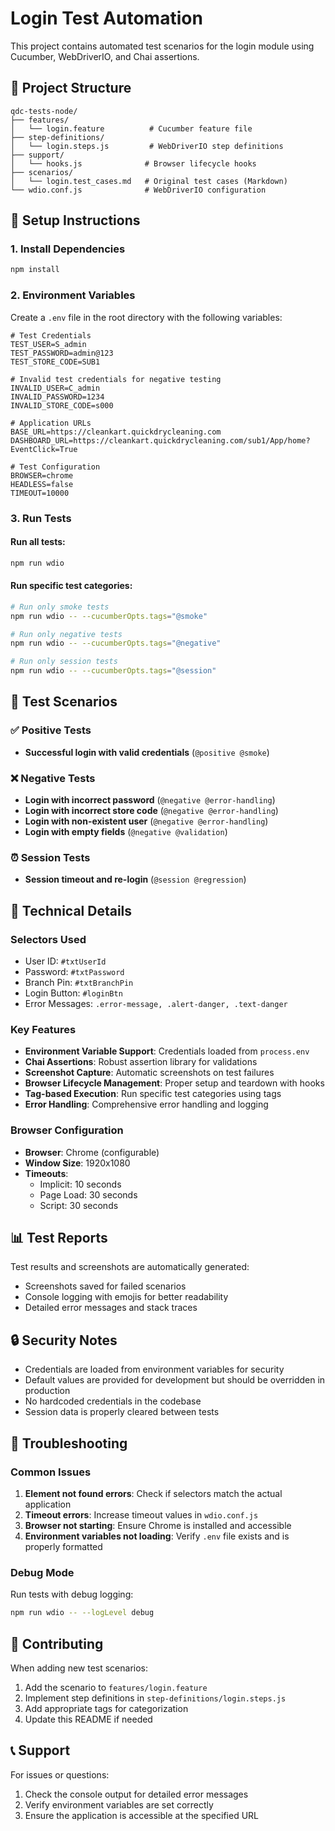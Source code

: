 # Login Test Automation

This project contains automated test scenarios for the login module using Cucumber, WebDriverIO, and Chai assertions.

## 📁 Project Structure

```
qdc-tests-node/
├── features/
│   └── login.feature          # Cucumber feature file
├── step-definitions/
│   └── login.steps.js         # WebDriverIO step definitions
├── support/
│   └── hooks.js              # Browser lifecycle hooks
├── scenarios/
│   └── login.test_cases.md   # Original test cases (Markdown)
└── wdio.conf.js              # WebDriverIO configuration
```

## 🚀 Setup Instructions

### 1. Install Dependencies
```bash
npm install
```

### 2. Environment Variables
Create a `.env` file in the root directory with the following variables:

```env
# Test Credentials
TEST_USER=S_admin
TEST_PASSWORD=admin@123
TEST_STORE_CODE=SUB1

# Invalid test credentials for negative testing
INVALID_USER=C_admin
INVALID_PASSWORD=1234
INVALID_STORE_CODE=s000

# Application URLs
BASE_URL=https://cleankart.quickdrycleaning.com
DASHBOARD_URL=https://cleankart.quickdrycleaning.com/sub1/App/home?EventClick=True

# Test Configuration
BROWSER=chrome
HEADLESS=false
TIMEOUT=10000
```

### 3. Run Tests

#### Run all tests:
```bash
npm run wdio
```

#### Run specific test categories:
```bash
# Run only smoke tests
npm run wdio -- --cucumberOpts.tags="@smoke"

# Run only negative tests
npm run wdio -- --cucumberOpts.tags="@negative"

# Run only session tests
npm run wdio -- --cucumberOpts.tags="@session"
```

## 🧪 Test Scenarios

### ✅ Positive Tests
- **Successful login with valid credentials** (`@positive @smoke`)

### ❌ Negative Tests
- **Login with incorrect password** (`@negative @error-handling`)
- **Login with incorrect store code** (`@negative @error-handling`)
- **Login with non-existent user** (`@negative @error-handling`)
- **Login with empty fields** (`@negative @validation`)

### ⏰ Session Tests
- **Session timeout and re-login** (`@session @regression`)

## 🔧 Technical Details

### Selectors Used
- User ID: `#txtUserId`
- Password: `#txtPassword`
- Branch Pin: `#txtBranchPin`
- Login Button: `#loginBtn`
- Error Messages: `.error-message, .alert-danger, .text-danger`

### Key Features
- **Environment Variable Support**: Credentials loaded from `process.env`
- **Chai Assertions**: Robust assertion library for validations
- **Screenshot Capture**: Automatic screenshots on test failures
- **Browser Lifecycle Management**: Proper setup and teardown with hooks
- **Tag-based Execution**: Run specific test categories using tags
- **Error Handling**: Comprehensive error handling and logging

### Browser Configuration
- **Browser**: Chrome (configurable)
- **Window Size**: 1920x1080
- **Timeouts**: 
  - Implicit: 10 seconds
  - Page Load: 30 seconds
  - Script: 30 seconds

## 📊 Test Reports

Test results and screenshots are automatically generated:
- Screenshots saved for failed scenarios
- Console logging with emojis for better readability
- Detailed error messages and stack traces

## 🔒 Security Notes

- Credentials are loaded from environment variables for security
- Default values are provided for development but should be overridden in production
- No hardcoded credentials in the codebase
- Session data is properly cleared between tests

## 🐛 Troubleshooting

### Common Issues

1. **Element not found errors**: Check if selectors match the actual application
2. **Timeout errors**: Increase timeout values in `wdio.conf.js`
3. **Browser not starting**: Ensure Chrome is installed and accessible
4. **Environment variables not loading**: Verify `.env` file exists and is properly formatted

### Debug Mode
Run tests with debug logging:
```bash
npm run wdio -- --logLevel debug
```

## 📝 Contributing

When adding new test scenarios:
1. Add the scenario to `features/login.feature`
2. Implement step definitions in `step-definitions/login.steps.js`
3. Add appropriate tags for categorization
4. Update this README if needed

## 📞 Support

For issues or questions:
1. Check the console output for detailed error messages
2. Verify environment variables are set correctly
3. Ensure the application is accessible at the specified URL 